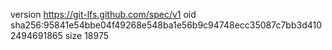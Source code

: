 version https://git-lfs.github.com/spec/v1
oid sha256:95841e54bbe04f49268e548ba1e56b9c94748ecc35087c7bb3d4102494691865
size 18975
